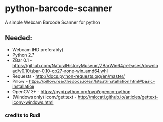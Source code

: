 # python-barcode-scanner
A simple Webcam Barcode Scanner for python

## Needed:
* Webcam (HD preferably)
* Python 2.7
* ZBar 0.1 - https://github.com/NaturalHistoryMuseum/ZBarWin64/releases/download/v0.10/zbar-0.10-cp27-none-win_amd64.whl
* Requests - http://docs.python-requests.org/en/master/
* Pillow - https://pillow.readthedocs.io/en/latest/installation.html#basic-installation
* OpenCV 3+ - https://pypi.python.org/pypi/opencv-python
* (Windows only) iconv/getttext - http://mlocati.github.io/articles/gettext-iconv-windows.html
 

### credits to Rudl

